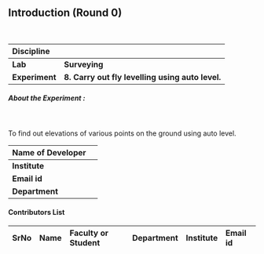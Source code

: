 ## Introduction (Round 0)


<br>

<b>Discipline | <b> 
:--|:--|
<b> Lab | <b> Surveying
<b> Experiment|     <b> 8. Carry out fly levelling using auto level.

<h5> About the Experiment : </h5> <br>

To find out elevations of various points on the ground using auto level.


<b>Name of Developer | <b> 
:--|:--|
<b> Institute | <b> 
<b> Email id|     <b> 
<b> Department | 

#### Contributors List

SrNo | Name | Faculty or Student | Department| Institute | Email id
:--|:--|:--|:--|:--|:--|


<br>
